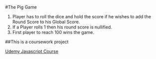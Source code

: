 #The Pig Game

1. Player has to roll the dice and hold the score if he wishes to add the Round Score to his Global Score.
2. If a Player rolls 1 then his round score is nullified.
3. First player to reach 100 wins the game.

##This is a coursework project

[Udemy Javascript Course](https://www.udemy.com/course/the-complete-javascript-course/) 